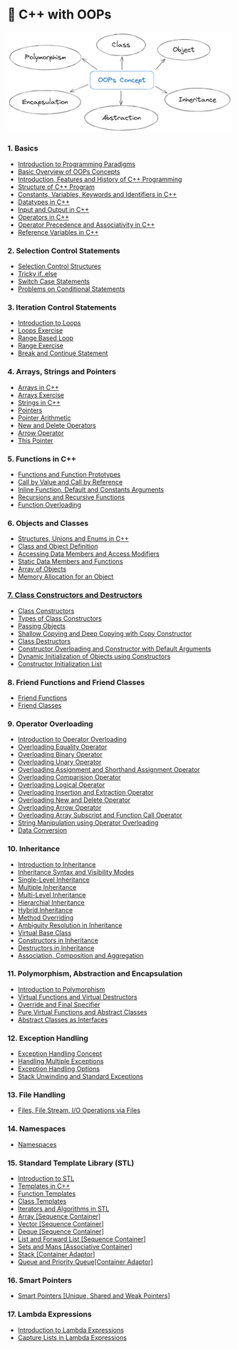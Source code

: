 # 🎯 C++ with OOPs

### <img src="oops.png">

### 1. Basics

- <a href="https://github.com/ashish-shr/100-Days-of-CPP-Programming/tree/main/01_Basics_of_C%2B%2B_Programming/Day_01_Introduction_to_Programming_Paradigm/Readme.md">Introduction to Programming Paradigms</a>
- <a href="https://github.com/ashish-shr/100-Days-of-CPP-Programming/tree/main/01_Basics_of_C%2B%2B_Programming/Day_02_Basic_overview_of_OOPs_concepts/Readme.md">Basic Overview of OOPs Concepts</a>
- <a href="https://github.com/ashish-shr/100-Days-of-CPP-Programming/tree/main/01_Basics_of_C%2B%2B_Programming/Day_03_Introduction_Features_History_of_C%2B%2B/Readme.md">Introduction, Features and History of C++ Programming</a>
- <a href="https://github.com/ashish-shr/100-Days-of-CPP-Programming/tree/main/01_Basics_of_C%2B%2B_Programming/Day_04_Structure_of_C%2B%2B_Program/Readme.md">Structure of C++ Program</a>
- <a href="https://github.com/ashish-shr/100-Days-of-CPP-Programming/tree/main/01_Basics_of_C%2B%2B_Programming/Day_05_Constants_Variables_Keywords_Indentifiers/Readme.md">Constants, Variables, Keywords and Identifiers in C++</a>
- <a href="https://github.com/ashish-shr/100-Days-of-CPP-Programming/tree/main/01_Basics_of_C%2B%2B_Programming/Day_06_Datatypes_in_C%2B%2B/Readme.md">Datatypes in C++</a>
- <a href="https://github.com/ashish-shr/100-Days-of-CPP-Programming/tree/main/01_Basics_of_C%2B%2B_Programming/Day_07_Input_Output_in_C%2B%2B/Readme.md">Input and Output in C++</a>
- <a href="https://github.com/ashish-shr/100-Days-of-CPP-Programming/tree/main/01_Basics_of_C%2B%2B_Programming/Day_08_Operators_in_C%2B%2B/Readme.md">Operators in C++</a>
- <a href="https://github.com/ashish-shr/100-Days-of-CPP-Programming/tree/main/01_Basics_of_C%2B%2B_Programming/Day_09_Operators_Precendence_and_Associativity/Readme.md">Operator Precedence and Associativity in C++</a>
- <a href="https://github.com/ashish-shr/100-Days-of-CPP-Programming/tree/main/01_Basics_of_C%2B%2B_Programming/Day_42_Reference_variables/Readme.md">Reference Variables in C++</a>

### 2. Selection Control Statements

- <a href="https://github.com/ashish-shr/100-Days-of-CPP-Programming/tree/main/02_Selection_Control_Statements/Day_10_Selection_Control_Structures/Readme.md">Selection Control Structures</a>
- <a href="https://github.com/ashish-shr/100-Days-of-CPP-Programming/tree/main/02_Selection_Control_Statements/Day_11_Tricky_if_else/Readme.md">Tricky if..else</a>
- <a href="https://github.com/ashish-shr/100-Days-of-CPP-Programming/tree/main/02_Selection_Control_Statements/Day_12_Switch_Case_Statement/Readme.md">Switch Case Statements</a>
- <a href="https://github.com/ashish-shr/100-Days-of-CPP-Programming/tree/main/02_Selection_Control_Statements/Day_13_Problems_on_Conditional_Statements/Readme.md">Problems on Conditional Statements</a>

### 3. Iteration Control Statements

- <a href="https://github.com/ashish-shr/100-Days-of-CPP-Programming/tree/main/03_Iteration_Control_Statements/Day_14_Introduction_to_Loops/Readme.md">Introduction to Loops</a>
- <a href="https://github.com/ashish-shr/100-Days-of-CPP-Programming/tree/main/03_Iteration_Control_Statements/Day_15_Loops_Exercise/Readme.md">Loops Exercise</a>
- <a href="https://github.com/ashish-shr/100-Days-of-CPP-Programming/tree/main/03_Iteration_Control_Statements/Day_16_Range_based_for_loop/Readme.md">Range Based Loop</a>
- <a href="https://github.com/ashish-shr/100-Days-of-CPP-Programming/tree/main/03_Iteration_Control_Statements/Day_17_Range_Exercise/Readme.md">Range Exercise</a>
- <a href="https://github.com/ashish-shr/100-Days-of-CPP-Programming/tree/main/03_Iteration_Control_Statements/Day_18_Break_and_Continue/Readme.md">Break and Continue Statement</a>

### 4. Arrays, Strings and Pointers

- <a href="https://github.com/ashish-shr/100-Days-of-CPP-Programming/tree/main/04_Arrays_Strings_and_Pointers/Day_19_Arrays/Readme.md">Arrays in C++</a>
- <a href="https://github.com/ashish-shr/100-Days-of-CPP-Programming/tree/main/04_Arrays_Strings_and_Pointers/Day_20_Array_Exercise/Readme.md">Arrays Exercise</a>
- <a href="https://github.com/ashish-shr/100-Days-of-CPP-Programming/tree/main/04_Arrays_Strings_and_Pointers/Day_78_C%2B%2B_Strings/Readme.md">Strings in C++</a>
- <a href="https://github.com/ashish-shr/100-Days-of-CPP-Programming/tree/main/04_Arrays_Strings_and_Pointers/Day_21_Pointers/Readme.md">Pointers</a>
- <a href="https://github.com/ashish-shr/100-Days-of-CPP-Programming/tree/main/04_Arrays_Strings_and_Pointers/Day_22_Pointer_Arithmetic/Readme.md">Pointer Arithmetic</a>
- <a href="https://github.com/ashish-shr/100-Days-of-CPP-Programming/tree/main/04_Arrays_Strings_and_Pointers/Day_51_New_and_Delete_Operators/Readme.md">New and Delete Operators</a>
- <a href="https://github.com/ashish-shr/100-Days-of-CPP-Programming/tree/main/04_Arrays_Strings_and_Pointers/Day_52_Arrow_Operator/Readme.md">Arrow Operator</a>
- <a href="https://github.com/ashish-shr/100-Days-of-CPP-Programming/tree/main/04_Arrays_Strings_and_Pointers/Day_53_This_Pointer/Readme.md">This Pointer</a>

### 5. Functions in C++

- <a href="https://github.com/ashish-shr/100-Days-of-CPP-Programming/tree/main/05_Functions_in_C%2B%2B/Day_24_Functions_and_Function_Prototypes/Readme.md">Functions and Function Prototypes</a>
- <a href="https://github.com/ashish-shr/100-Days-of-CPP-Programming/tree/main/05_Functions_in_C%2B%2B/Day_25_Call_by_Value_and_Reference/Readme.md">Call by Value and Call by Reference</a>
- <a href="https://github.com/ashish-shr/100-Days-of-CPP-Programming/tree/main/05_Functions_in_C%2B%2B/Day_26_Inline_Functions_Default_and_Constant_Arguments/Readme.md">Inline Function, Default and Constants Arguments</a>
- <a href="https://github.com/ashish-shr/100-Days-of-CPP-Programming/tree/main/05_Functions_in_C%2B%2B/Day_27_Recursions_and_Recursive_Functions/Readme.md">Recursions and Recursive Functions</a>
- <a href="https://github.com/ashish-shr/100-Days-of-CPP-Programming/tree/main/05_Functions_in_C%2B%2B/Day_28_Function_Overloading/Readme.md">Function Overloading</a>

### 6. Objects and Classes

- <a href="https://github.com/ashish-shr/100-Days-of-CPP-Programming/tree/main/06_Objects_and_Classes/Day_23_Structures_Unions_Enums/Readme.md">Structures, Unions and Enums in C++</a>
- <a href="https://github.com/ashish-shr/100-Days-of-CPP-Programming/tree/main/06_Objects_and_Classes/Day_29_Class_and_Object_Definition/Readme.md">Class and Object Definition</a>
- <a href="https://github.com/ashish-shr/100-Days-of-CPP-Programming/tree/main/06_Objects_and_Classes/Day_30_Accessing_Data_Members_Access_Modifiers/Readme.md">Accessing Data Members and Access Modifiers</a>
- <a href="https://github.com/ashish-shr/100-Days-of-CPP-Programming/tree/main/06_Objects_and_Classes/Day_34_Static_Data_Members_and_Functions/Readme.md">Static Data Members and Functions</a>
- <a href="https://github.com/ashish-shr/100-Days-of-CPP-Programming/tree/main/06_Objects_and_Classes/Day_41_Array_of_objects/Readme.md">Array of Objects</a>
- <a href="https://github.com/ashish-shr/100-Days-of-CPP-Programming/tree/main/06_Objects_and_Classes/Day_35_Memory_allocation_for_an_object/Readme.md">Memory Allocation for an Object

### 7. Class Constructors and Destructors

- <a href="https://github.com/ashish-shr/100-Days-of-CPP-Programming/tree/main/07_Class_Constructors_and_Destructors/Day_31_Class_Constructors/Readme.md">Class Constructors</a>
- <a href="https://github.com/ashish-shr/100-Days-of-CPP-Programming/tree/main/07_Class_Constructors_and_Destructors/Day_32_Types_of_Class_Constructors/Readme.md">Types of Class Constructors</a>
- <a href="https://github.com/ashish-shr/100-Days-of-CPP-Programming/tree/main/07_Class_Constructors_and_Destructors/Day_36_Passing_Objects/Readme.md">Passing Objects</a>
- <a href="https://github.com/ashish-shr/100-Days-of-CPP-Programming/tree/main/07_Class_Constructors_and_Destructors/Day_77_Shallow_Copying_and_Deep_Copying_with_Copy_Constructor/Readme.md">Shallow Copying and Deep Copying with Copy Constructor</a>
- <a href="https://github.com/ashish-shr/100-Days-of-CPP-Programming/tree/main/07_Class_Constructors_and_Destructors/Day_33_Destructors/Readme.md">Class Destructors</a>
- <a href="https://github.com/ashish-shr/100-Days-of-CPP-Programming/tree/main/07_Class_Constructors_and_Destructors/Day_37_Constructor_Overloading_and_Constructor_with_Default_arguments/Readme.md">Constructor Overloading and Constructor with Default Arguments</a>
- <a href="https://github.com/ashish-shr/100-Days-of-CPP-Programming/tree/main/07_Class_Constructors_and_Destructors/Day_38_Dynamic_Initialization_of_Objects_using_Constructors/Readme.md">Dynamic Initialization of Objects using Constructors</a>
- <a href="https://github.com/ashish-shr/100-Days-of-CPP-Programming/tree/main/07_Class_Constructors_and_Destructors/Day_76_Constructor_Initialization_List/Readme.md">Constructor Initialization List</a>

### 8. Friend Functions and Friend Classes

- <a href="https://github.com/ashish-shr/100-Days-of-CPP-Programming/tree/main/08_Friend_Functions_and_Friend_Classes/Day_39_Friend_Functions/Readme.md">Friend Functions</a>
- <a href="https://github.com/ashish-shr/100-Days-of-CPP-Programming/tree/main/08_Friend_Functions_and_Friend_Classes/Day_40_Friend_Classes/Readme.md">Friend Classes</a>

### 9. Operator Overloading

- <a href="https://github.com/ashish-shr/100-Days-of-CPP-Programming/tree/main/09_Operator_Overloading/Day_43_Operator_Overloading/Readme.md">Introduction to Operator Overloading</a>
- <a href="https://github.com/ashish-shr/100-Days-of-CPP-Programming/tree/main/09_Operator_Overloading/Day_44_Overloading_Equality_Operator/Readme.md">Overloading Equality Operator</a>
- <a href="https://github.com/ashish-shr/100-Days-of-CPP-Programming/tree/main/09_Operator_Overloading/Day_45_Overloading_Binary_Operator/Readme.md">Overloading Binary Operator</a>
- <a href="https://github.com/ashish-shr/100-Days-of-CPP-Programming/tree/main/09_Operator_Overloading/Day_46_Overloading_Unary_Operators/Readme.md">Overloading Unary Operator</a>
- <a href="https://github.com/ashish-shr/100-Days-of-CPP-Programming/tree/main/09_Operator_Overloading/Day_47_Overloading_Assignment_and_Shorthand_Assignment_Operators/Readme.md">Overloading Assignment and Shorthand Assignment Operator</a>
- <a href="https://github.com/ashish-shr/100-Days-of-CPP-Programming/tree/main/09_Operator_Overloading/Day_48_Overloading_Comparison_Operators/Readme.md">Overloading Comparision Operator</a>
- <a href="https://github.com/ashish-shr/100-Days-of-CPP-Programming/tree/main/09_Operator_Overloading/Day_49_Overloading_Logical_Operators/Readme.md">Overloading Logical Operator</a>
- <a href="https://github.com/ashish-shr/100-Days-of-CPP-Programming/tree/main/09_Operator_Overloading/Day_50_Overloading_Insertion_and_Extraction_Operators/Readme.md">Overloading Insertion and Extraction Operator</a>
- <a href="https://github.com/ashish-shr/100-Days-of-CPP-Programming/tree/main/09_Operator_Overloading/Day_54_Overloading_new_and_delete_Operators/Readme.md">Overloading New and Delete Operator</a>
- <a href="https://github.com/ashish-shr/100-Days-of-CPP-Programming/tree/main/09_Operator_Overloading/Day_55_Overloading_Arrow_Operator/Readme.md">Overloading Arrow Operator</a>
- <a href="https://github.com/ashish-shr/100-Days-of-CPP-Programming/tree/main/09_Operator_Overloading/Day_56_Overloading_Array_subscript_and_Function_call_operator/Readme.md">Overloading Array Subscript and Function Call Operator</a>
- <a href="https://github.com/ashish-shr/100-Days-of-CPP-Programming/tree/main/09_Operator_Overloading/Day_57_String_Manipulation_using_Operator_Overloading/Readme.md">String Manipulation using Operator Overloading</a>
- <a href="https://github.com/ashish-shr/100-Days-of-CPP-Programming/tree/main/Day_58_Data_Conversion/Readme.md">Data Conversion</a>

### 10. Inheritance

- <a href="https://github.com/ashish-shr/100-Days-of-CPP-Programming/tree/main/10_Inheritance/Day_59_Introduction_to_Inheritance/Readme.md">Introduction to Inheritance</a>
- <a href="https://github.com/ashish-shr/100-Days-of-CPP-Programming/tree/main/10_Inheritance/Day_60_Inheritance_Syntax_and_Visibility_Modes/Readme.md">Inheritance Syntax and Visibility Modes</a>
- <a href="https://github.com/ashish-shr/100-Days-of-CPP-Programming/tree/main/10_Inheritance/Day_61_Single_Level_Inheritance/Readme.md">Single-Level Inheritance</a>
- <a href="https://github.com/ashish-shr/100-Days-of-CPP-Programming/tree/main/10_Inheritance/Day_62_Multiple_inheritance/Readme.md">Multiple Inheritance</a>
- <a href="https://github.com/ashish-shr/100-Days-of-CPP-Programming/tree/main/10_Inheritance/Day_63_Multilevel_Inheritance/Readme.md">Multi-Level Inheritance</a>
- <a href="https://github.com/ashish-shr/100-Days-of-CPP-Programming/tree/main/10_Inheritance/Day_64_Hierarchial_Inheritance/Readme.md">Hierarchial Inheritance</a>
- <a href="https://github.com/ashish-shr/100-Days-of-CPP-Programming/tree/main/10_Inheritance/Day_65_Hybrid_Inheritance/Readme.md">Hybrid Inheritance</a>
- <a href="https://github.com/ashish-shr/100-Days-of-CPP-Programming/tree/main/10_Inheritance/Day_66_Method_Overriding/Readme.md">Method Overriding</a>
- <a href="https://github.com/ashish-shr/100-Days-of-CPP-Programming/tree/main/10_Inheritance/Day_67_Ambiguity_Resolution_in_Inheritance/Readme.md">Ambiguity Resolution in Inheritance</a>
- <a href="https://github.com/ashish-shr/100-Days-of-CPP-Programming/tree/main/10_Inheritance/Day_68_Virtual_Base_Class/Readme.md">Virtual Base Class</a>
- <a href="https://github.com/ashish-shr/100-Days-of-CPP-Programming/tree/main/10_Inheritance/Day_69_Constructors_in_Inheritance/Readme.md">Constructors in Inheritance</a>
- <a href="https://github.com/ashish-shr/100-Days-of-CPP-Programming/tree/main/10_Inheritance/Day_70_Destructors_in_Inheritance/Readme.md">Destructors in Inheritance</a>
- <a href="https://github.com/ashish-shr/100-Days-of-CPP-Programming/tree/main/10_Inheritance/Day_89_Association_Composition_Aggregation/Readme.md">Association, Composition and Aggregation</a>

### 11. Polymorphism, Abstraction and Encapsulation

- <a href="https://github.com/ashish-shr/100-Days-of-CPP-Programming/tree/main/11_Polymorphism_Abstraction_and_Encapsulation/Day_71_Polymorphism/Readme.md">Introduction to Polymorphism</a>
- <a href="https://github.com/ashish-shr/100-Days-of-CPP-Programming/tree/main/11_Polymorphism_Abstraction_and_Encapsulation/Day_72_Virtual_Functions_and_Virtual_Destructors/Readme.md">Virtual Functions and Virtual Destructors</a>
- <a href="https://github.com/ashish-shr/100-Days-of-CPP-Programming/tree/main/11_Polymorphism_Abstraction_and_Encapsulation/Day_73_Override_and_Final_Specifier/Readme.md">Override and Final Specifier</a>
- <a href="https://github.com/ashish-shr/100-Days-of-CPP-Programming/tree/main/11_Polymorphism_Abstraction_and_Encapsulation/Day_74_Pure_Virtual_Functions_and_Abstract_Classes/Readme.md">Pure Virtual Functions and Abstract Classes</a>
- <a href="https://github.com/ashish-shr/100-Days-of-CPP-Programming/tree/main/11_Polymorphism_Abstraction_and_Encapsulation/Day_75_Abstract_Classes_as_Interfaces/Readme.md">Abstract Classes as Interfaces</a>

### 12. Exception Handling

- <a href="https://github.com/ashish-shr/100-Days-of-CPP-Programming/tree/main/12_Exception_Handling/Day_83_Exception_Handling_Concept/Readme.md">Exception Handling Concept</a>
- <a href="https://github.com/ashish-shr/100-Days-of-CPP-Programming/tree/main/12_Exception_Handling/Day_84_Handling_Multiple_Exceptions/Readme.md">Handling Multiple Exceptions</a>
- <a href="https://github.com/ashish-shr/100-Days-of-CPP-Programming/tree/main/12_Exception_Handling/Day_85_Exception_Handling_Options/Readme.md">Exception Handling Options</a>
- <a href="https://github.com/ashish-shr/100-Days-of-CPP-Programming/tree/main/12_Exception_Handling/Day_86_Stack_Unwinding_and_Standard_Exceptions/Readme.md">Stack Unwinding and Standard Exceptions</a>

### 13. File Handling

- <a href="https://github.com/ashish-shr/100-Days-of-CPP-Programming/tree/main/13_File_Handling/Day_87_Files/Readme.md">Files, File Stream, I/O Operations via Files</a>

### 14. Namespaces

- <a href="https://github.com/ashish-shr/100-Days-of-CPP-Programming/tree/main/14_Namespaces/Day_88_Namespace/Readme.md">Namespaces</a>

### 15. Standard Template Library (STL)

- <a href="https://github.com/ashish-shr/100-Days-of-CPP-Programming/tree/main/15_Standard_Template_Library_STL/Day_90_Introduction_to_STL/Readme.md">Introduction to STL</a>
- <a href="https://github.com/ashish-shr/100-Days-of-CPP-Programming/tree/main/15_Standard_Template_Library_STL/Day_91_Templates/Readme.md">Templates in C++</a>
- <a href="https://github.com/ashish-shr/100-Days-of-CPP-Programming/tree/main/15_Standard_Template_Library_STL/Day_92_Function_Templates/Readme.md">Function Templates</a>
- <a href="https://github.com/ashish-shr/100-Days-of-CPP-Programming/tree/main/15_Standard_Template_Library_STL/Day_93_Class_Templates/Readme.md">Class Templates</a>
- <a href="https://github.com/ashish-shr/100-Days-of-CPP-Programming/tree/main/15_Standard_Template_Library_STL/Day_94_STL_Iterators_and_Algorithms/Readme.md">Iterators and Algorithms in STL</a>
- <a href="https://github.com/ashish-shr/100-Days-of-CPP-Programming/tree/main/15_Standard_Template_Library_STL/Day_95_Array_Sequence_Container/Readme.md">Array [Sequence Container]</a>
- <a href="https://github.com/ashish-shr/100-Days-of-CPP-Programming/tree/main/15_Standard_Template_Library_STL/Day_79_Vectors/Readme.md">Vector [Sequence Container]</a>
- <a href="https://github.com/ashish-shr/100-Days-of-CPP-Programming/tree/main/15_Standard_Template_Library_STL/Day_96_Deque_Sequence_Container/Readme.md">Deque [Sequence Container]</a>
- <a href="https://github.com/ashish-shr/100-Days-of-CPP-Programming/tree/main/15_Standard_Template_Library_STL/Day_97_List_and_Forward_List/Readme.md">List and Forward List [Sequence Container]</a>
- <a href="https://github.com/ashish-shr/100-Days-of-CPP-Programming/tree/main/15_Standard_Template_Library_STL/Day_98_Sets_and_Maps/Readme.md">Sets and Maps [Associative Container]</a>
- <a href="https://github.com/ashish-shr/100-Days-of-CPP-Programming/tree/main/15_Standard_Template_Library_STL/Day_99_Stack/Readme.md">Stack [Container Adaptor]</a>
- <a href="https://github.com/ashish-shr/100-Days-of-CPP-Programming/tree/main/15_Standard_Template_Library_STL/Day_Hundred_100_Queue_and_Priority_Queue_100/Readme.md">Queue and Priority Queue[Container Adaptor]</a>

### 16. Smart Pointers

- <a href="https://github.com/ashish-shr/100-Days-of-CPP-Programming/tree/main/16_Smart_Pointers/Day_80_Smart_Pointers/Readme.md">Smart Pointers [Unique, Shared and Weak Pointers]</a>

### 17. Lambda Expressions

- <a href="https://github.com/ashish-shr/100-Days-of-CPP-Programming/tree/main/17_Lambda_Expressions/Day_81_Lambda_Expressions/Readme.md">Introduction to Lambda Expressions</a>
- <a href="https://github.com/ashish-shr/100-Days-of-CPP-Programming/tree/main/17_Lambda_Expressions/Day_82_Capture_Lists_in_Lambda_Expressions/Readme.md">Capture Lists in Lambda Expressions</a>
